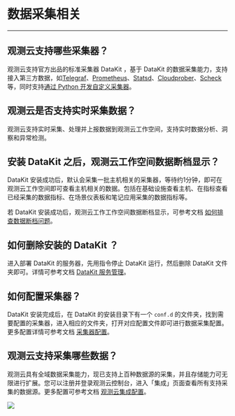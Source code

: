 # 数据采集相关
---

## 观测云支持哪些采集器？

观测云支持官方出品的标准采集器 DataKit ，基于 DataKit 的数据采集能力，支持接入第三方数据，如[Telegraf](../integrations/telegraf.md)、[Prometheus](../integrations/prom.md)、[Statsd](../integrations/statsd.md)、[Cloudprober](../integrations/cloudprober.md)、[Scheck](../integrations/sec-checker.md) 等，同时支持[通过 Python 开发自定义采集器](../developers/pythond.md)。

## 观测云是否支持实时采集数据？

观测云支持实时采集、处理并上报数据到观测云工作空间，支持实时数据分析、洞察和异常检测。

## 安装 DataKit 之后，观测云工作空间数据断档显示？

DataKit 安装成功后，默认会采集一批主机相关的采集器，等待约1分钟，即可在观测云工作空间即可查看主机相关的数据。包括在基础设施查看主机、在指标查看已经采集的数据指标、在场景仪表板和笔记应用采集的数据指标等。

若 DataKit 安装成功后，观测云工作工作空间数据断档显示，可参考文档 [如何排查数据断档问题](../datakit/why-no-data.md)。

## 如何删除安装的 DataKit ？

进入部署 DataKit 的服务器，先用指令停止 DataKit 运行，然后删除 DataKit 文件夹即可。详情可参考文档 [DataKit 服务管理](../datakit/datakit-service-how-to.md)。

## 如何配置采集器？

DataKit 安装完成后，在 DataKit 的安装目录下有一个 `conf.d` 的文件夹，找到需要配置的采集器，进入相应的文件夹，打开对应配置文件即可进行数据采集配置。更多配置详情可参考文档 [采集器配置](../datakit/datakit-input-conf.md)。

## 观测云支持采集哪些数据？

观测云具有全域数据采集能力，现已支持上百种数据源的采集，并且存储能力可无限进行扩展。您可以注册并登录观测云控制台，进入「集成」页面查看所有支持采集的数据源。更多配置可参考文档 [观测云集成配置](../integrations/integration-index.md)。


![](img/14.question_1.png)
